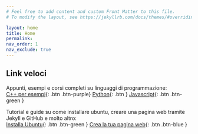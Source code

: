 ```yaml
---
# Feel free to add content and custom Front Matter to this file.
# To modify the layout, see https://jekyllrb.com/docs/themes/#overriding-theme-defaults

layout: home
title: Home
permalink: 
nav_order: 1
nav_exclude: true
---
```

## Link veloci

Appunti, esempi e corsi completi su linguaggi di programmazione:<br>
[C++ per esempi](./corsi/cpp/cpp.markdown){: .btn .btn-purple}
[Python](./corsi/python/python.MD){: .btn  }
[Javascript](./corsi/javascript/Javscript.MD){: .btn .btn-green }
<br>

Tutorial e guide su come installare ubuntu, creare una pagina web tramite Jekyll e GitHub e molto altro: <br>
[Installa Ubuntu](./tutorial/installa-ubunutu/installa-ubuntu.markdown){: .btn .btn-green }
[Crea la tua pagina web](./tutorial/website-jekyll-githubPages/website-jekyll-githubPages.md){: .btn .btn-blue }
<br>
